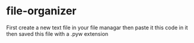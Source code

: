 # file-organizer

First create a new  text file in your file managar then paste it this code in it then saved this file with a .pyw extension 
